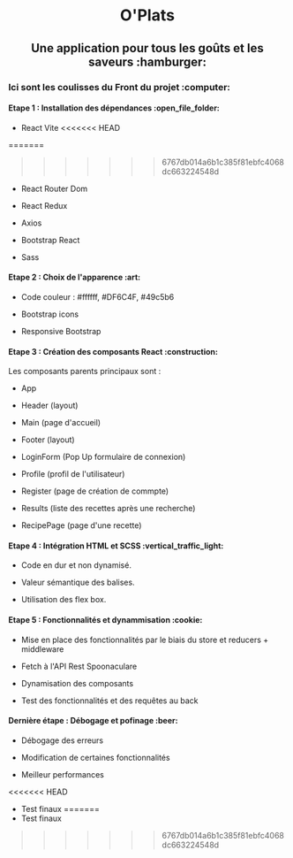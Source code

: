 <h1 align="center">O'Plats</h1>
<h2 align="center">Une application pour tous les goûts et les saveurs :hamburger:</h2>

<h3>Ici sont les coulisses du Front du projet :computer:</h3>



<h4>Etape 1 : Installation des dépendances :open_file_folder: </h4>

- React Vite
<<<<<<< HEAD

=======
  
>>>>>>> 6767db014a6b1c385f81ebfc4068dc663224548d
- React Router Dom

- React Redux

- Axios

- Bootstrap React

- Sass

<h4>Etape 2 : Choix de l'apparence :art:</h4>

- Code couleur :  #ffffff, #DF6C4F, #49c5b6

- Bootstrap icons

- Responsive Bootstrap

<h4>Etape 3 : Création des composants React :construction:</h4>
Les composants parents principaux sont :

- App

- Header (layout)

- Main (page d'accueil)

- Footer (layout)

- LoginForm (Pop Up formulaire de connexion)

- Profile (profil de l'utilisateur)

- Register (page de création de commpte)

- Results (liste des recettes après une recherche)

- RecipePage (page d'une recette)

<h4>Etape 4 : Intégration HTML et SCSS :vertical_traffic_light:</h4>

- Code en dur et non dynamisé.

- Valeur sémantique des balises.

- Utilisation des flex box.

<h4>Etape 5 : Fonctionnalités et dynammisation :cookie:</h4>

- Mise en place des fonctionnalités par le biais du store et reducers + middleware

- Fetch à l'API Rest Spoonaculare

- Dynamisation des composants

- Test des fonctionnalités et des requêtes au back

<h4>Dernière étape : Débogage et pofinage :beer:</h4>

- Débogage des erreurs

- Modification de certaines fonctionnalités

- Meilleur performances

<<<<<<< HEAD
- Test finaux
=======
- Test finaux
>>>>>>> 6767db014a6b1c385f81ebfc4068dc663224548d
